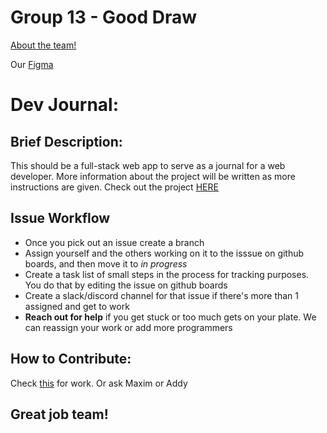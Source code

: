 # Group 13 - Good Draw
[About the team!](/admin/team.md)  

Our [Figma](https://www.figma.com/design/odeiJOVBUigypF5W5i9X9C/Dev-Journal?node-id=112%3A82&t=OtFmd9BN0BnRaXgy-1) 

# Dev Journal:

## Brief Description:  
This should be a full-stack web app to serve as a journal for a web developer. More information about the project will be written as more instructions are given.
Check out the project [HERE](https://cse-110-group-13.github.io/cse110-sp24-group13/source/homepage/index.html)

## Issue Workflow
- Once you pick out an issue create a branch  
- Assign yourself and the others working on it to the isssue on github boards, and then move it to _in progress_
- Create a task list of small steps in the process for tracking purposes. You do that by editing the issue on github boards
- Create a slack/discord channel for that issue if there's more than 1 assigned and get to work
- **Reach out for help** if you get stuck or too much gets on your plate. We can reassign your work or add more programmers
  
## How to Contribute: 
Check [this](https://github.com/orgs/CSE-110-Group-13/projects/3/views/1?filterQuery=) for work. Or ask Maxim or Addy



## Great job team!
